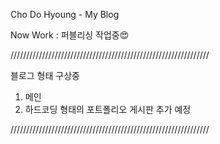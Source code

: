 Cho Do Hyoung - My Blog

Now Work : 퍼블리싱 작업중:heart_eyes:

///////////////////////////////////////////////////////////////

블로그 형태 구상중
1. 메인
2. 하드코딩 형태의 포트폴리오 게시판 추가 예정

///////////////////////////////////////////////////////////////
